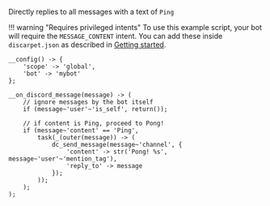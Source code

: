 Directly replies to all messages with a text of `Ping`

!!! warning "Requires privileged intents"
    To use this example script, your bot will require the `MESSAGE_CONTENT` intent. You can add these inside `discarpet.json` as described in [Getting started](/setup.md#intents).

```sc title="reply.sc"
__config() -> {
    'scope' -> 'global',
    'bot' -> 'mybot'
};

__on_discord_message(message) -> (
    // ignore messages by the bot itself
    if (message~'user'~'is_self', return());

    // if content is Ping, proceed to Pong!
    if (message~'content' == 'Ping',
        task(_(outer(message)) -> (
            dc_send_message(message~'channel', {
                'content' -> str('Pong! %s', message~'user'~'mention_tag'),
                'reply_to' -> message
            });
        ));
    );
);
```